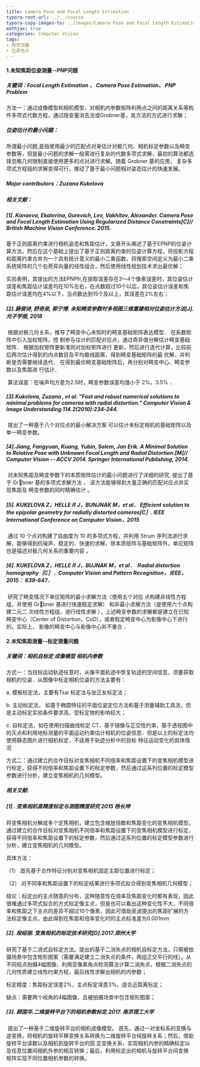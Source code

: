 ```yaml
---
title: Camera Pose and Focal Length Estimation
typora-root-url: ../../source
typora-copy-images-to: ../images/Camera Pose and Focal Length Estimation.assets
mathjax: true
categories: Computer Vision
tags:
- 视觉测量
- 位姿估计
---
```


#### 1.未知焦距位姿测量--PNP问题

##### 关键词：Focal Length Estimation 、 Camera Pose Estimation、 PNP Problem

方法一：通过成像模型和相机模型，对相机内参数矩阵利用点之间的距离关系等构件多项式代数方程，通过隐变量消去法或Grobner基，吴方法的方式进行求解；

##### 位姿估计的最小问题：

​	所谓最小问题,是指使用最少的匹配点对来估计对极几何、相机标定参数以及畸变参数等，但是最小问题的求解一般需进行复杂的代数多项式求解，最初的算法都选择忽略几何限制直接使用更多的点对进行求解。随着 Grobner 基的应用， 复杂多项式方程组的求解变得可行，推动了基于最小问题相对姿态估计的快速发展。

##### Major contributors：Zuzana Kukelova

##### 相关文献：

##### [1]. Kanaeva, Ekaterina, Gurevich, Lev, Vakhitov, Alexander. Camera Pose and Focal Length Estimation Using Regularized Distance Constraints[C]// British Machine Vision Conference. 2015.

​	基于正则距离约束进行相机姿态和焦距估计，文章开头阐述了基于EPNP的位姿计算方法，然后在这个基础上提出了基于正则距离约束的位姿计算方程，将投影方程和距离约束合并为一个具有统计意义的最小二乘函数，将搜索空间定义为最小二乘系统矩阵的几个右奇异向量的线性组合，然后使用线性规划技术求出最优解；

​	实验表明，其提出的方法EPNPfr,在提取误差存在3～4个像素误差时，其位姿估计误差和焦距估计误差均在10%左右，在点数超过10个以后，其位姿估计误差和焦距估计误差均在4%以下，当点数达到15个及以上，其误差在2%左右；

##### [2].薛俊诗, 舒奇泉, 郭宁博. 未知畸变参数时多视图三维重建相对位姿估计方法[J]. 光子学报, 2018

​	根据对极几何关系，推导了畸变中心未知时的畸变基础矩阵表达模型． 在系数矩阵中引入加权矩阵，控 制参与估计的匹配对应点，通过奇异值分解估计畸变基础矩阵． 根据加权矩阵更新准则对加权矩阵进行 更新，然后进行迭代计算，比较前后两次估计得到的内点数目及平均极线距离，得到畸变基础矩阵的最 优解，并判断是否需要继续迭代． 在得到最优畸变基础矩阵后，再分别对畸变中心、畸变参数以及焦距进 行估计．

​	算法误差：在噪声均方差为2.5时，畸变参数误差均值小于 2%，3.5% ．

##### [3].Kukelova, Zuzana , et al. "Fast and robust numerical solutions to minimal problems for cameras with radial distortion." *Computer Vision & Image Understanding* 114.2(2010):234-244.

​	提出了一种基于八个对应点的最小解决方案 可以估计未标定相机的基础矩阵以及单一畸变参数。

##### [4].Jiang, Fangyuan, Kuang, Yubin, Solem, Jan Erik. A Minimal Solution to Relative Pose with Unknown Focal Length and Radial Distortion.[M]// Computer Vision -- ACCV 2014. Springer International Publishing, 2014.

​	对未知焦距及畸变参数下的本质矩阵估计的最小问题进行了详细的研究, 提出了基于 Grbner 基的多项式求解方法 ， 该方法能够得到大量正确的匹配对应点并实现焦距及 畸变参数的同时精确估计 。

##### [5]. KUKELOVA Z，HELLEＲ J，BUNJNAK M，et al． Efficient solution to the epipolar geometry for radially distorted cameras[C］. IEEE International Conference on Computer Vision，2015

​	通过 10 个点对构建了自由度为 10 的多项式方程，并利用 Strum 序列法进行求解，能够得到抗噪声、稳定的、快速的求解，除本质矩阵与基础矩阵外，单应矩阵也是描述对极几何关系的重要内容 。

##### [6]. KUKELOVA Z，HELLEＲ J，BUJNAK M，et al． Ｒadial distortion homography［C］．Computer Vision and Pattern Recognition， IEEE，2015： 639-647．

​	研究了畸变情况下单应矩阵的最小求解方法（使用五个对应 点构建非线性方程组，并使用 Grbner 基进行快速稳定求解） 和非最小求解方法（是使用六个点构建二元二 次线性方程组，进行线性求解 ），上述畸变参数的求解都是建立在已知畸变中心（Center of Distortion，CoD），或者假定畸变中心为影像中心下进行的。实际上， 影像的畸变中心与影像中心并不重合 ．



#### 2.未知焦距测量--标定测量问题

##### 关键词：相机自标定 成像模型 相机内参数

方式一：当目标运动轨迹任意时，从像平面轨迹中恢复轨迹的空间信息，须要获取相机的位姿．从图像中标定相机位姿的方法主要有：

a. 模板标定法，主要有Tsai 标定法与张正友标定法；

b. 主动标定法， 如基于椭圆特征的平面位姿定位方法和基于测量辅助工具法，但是主动标定实验条件要求高，受标定物的影响较大；

c. 自标定法，如在使用扫描曲线标定 CT、基于镜像与正交性约束、基于透视图中的灭点和利用地标测量的平面运动约束估计相机的位姿信息．但是以上的标定法均使用静态图片进行相机标定，不适用于轨迹分析中的目标 特征运动变化的具体情况

方式二：通过建立的合作目标对变焦相机不同倍率和焦距设置下的变焦相机模型进行标定，获得不同倍率和焦距设置下的标定参数，然后通过这系列位置的标定模型参数进行分析，建立变焦相机的几何模型。

##### 相关文献:

##### [1] . 变焦相机高精度标定与测图精度研究 2015 杨长坤

​	将变焦相机分解成多个定焦相机，建立包含缩放倍数和焦距变化的变焦相机模型，通过建立的合作目标对变焦相机不同倍率和焦距设置下的变焦相机模型进行标定，获得不同倍率和焦距设置下的标定参数，然后通过这系列位置的标定模型参数进行分析，建立变焦相机的几何模型。

具体方法：

（1）.首先基于合作特征分别对变焦相机固定主距位置进行标定；

（2）.对不同率和焦距设置下的标定结果进行多项式拟合得到变焦相机几何模型；

​	结论：标定出的主点随意的分布，这种随意性在倍率及焦距变化时都有表现，因此很难通过多项式拟合的方式标定像主点，但是也可以看出这种变化性不大，不同倍率和焦距之下主点的差异不超过10个像素，因此可借助吴波提出的焦距扩展的方法标定像主点，由此得到在焦距和倍率变化时的主点标准差为0.001mm

##### [2]. 段绍丽. 变焦相机的标定技术研究[D].2017.郑州大学

​	研究了基于二消式自标定方法。提出的基于二消失点的相机自标定方法，只需被拍摄场景中包含矩形图案（需要满足建立二消失点的条件，两组正交平行的线），从不同视点拍摄4幅图像，利用亚像素角点检测算法计算二消失点，根据二消失点的几何性质建立线性约束方程，最后线性求解出相机的内参数；

标定精度：焦距标定误差2%，主点标定误差3%，适合近距离标定；

缺点：需要两个视角的4幅图像，且被拍摄场景中包含矩形图案；

##### [3]. 顾国华.二维旋转平台下的相机参数标定.2017. 南京理工大学

​	提出了一种基于二维旋转平台的相机成像模型。 首先，通过一对坐标系的变换与逆变换，将相机的旋转平移变换关系转换为二维旋转平台纯旋转关系；然后，借助旋转平台读数以及相机到旋转平台的固 定变换关系，实现相机内参的精确标定以及任意位置间相机外参的相互转换；最后，利用标定出的相机与旋转平台间变换 矩阵实现不同位置相机参数的转换。